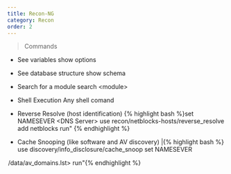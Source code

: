 ```yaml
---
title: Recon-NG 
category: Recon
order: 2
---
```


>Commands 

* See variables
		show options 

* See database structure
		show schema

* Search for a module
		search \<module\>

* Shell Execution 
		Any shell comand
* Reverse Resolve (host identification) 
{% highlight bash %}set NAMESEVER \<DNS Server\> use recon/netblocks-hosts/reverse_resolve
add netblocks <network block that you are interested in>
run" {% endhighlight %}

* Cache Snooping (like software and AV discovery) |{% highlight bash %} use discovery/info_disclosure/cache_snoop
set NAMESEVER <DNS Server>
<option at AV domain to /opt/recon-ng-<version>/data/av_domains.lst>
run"{% endhighlight %}
